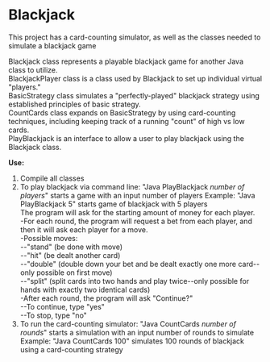 # Blackjack
This project has a card-counting simulator, as well as the classes needed to simulate a blackjack game  

Blackjack class represents a playable blackjack game for another Java class to utilize.  
BlackjackPlayer class is a class used by Blackjack to set up individual virtual "players."  
BasicStrategy class simulates a "perfectly-played" blackjack strategy using established principles of basic strategy.  
CountCards class expands on BasicStrategy by using card-counting techniques, including keeping track of a running "count" of high vs low cards.  
PlayBlackjack is an interface to allow a user to play blackjack using the Blackjack class.

**Use:**  
1. Compile all classes
2. To play blackjack via command line: "Java PlayBlackjack _number of players_" starts a game with an input number of players
Example: "Java PlayBlackjack 5" starts game of blackjack with 5 players  
The program will ask for the starting amount of money for each player.  
  -For each round, the program will request a bet from each player, and then it will ask each player for a move.  
  -Possible moves:   
    --"stand" (be done with move)  
    --"hit" (be dealt another card)  
    --"double" (double down your bet and be dealt exactly one more card--only possible on first move)  
    --"split" (split cards into two hands and play twice--only possible for hands with exactly two identical cards)  
  -After each round, the program will ask "Continue?"  
    --To continue, type "yes"  
    --To stop, type "no"
3. To run the card-counting simulator: "Java CountCards _number of rounds_" starts a simulation with an input number of rounds to simulate
Example: "Java CountCards 100" simulates 100 rounds of blackjack using a card-counting strategy
